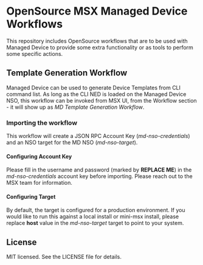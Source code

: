 # OpenSource MSX Managed Device Workflows
This repository includes OpenSource workflows that are to be used with Managed Device to provide some extra functionality or as tools to perform some specific actions.


## Template Generation Workflow
Managed Device can be used to generate Device Templates from CLI command list. As long as the CLI NED is loaded on the Managed Device NSO, this workflow can be invoked from MSX UI, from the Workflow section - it will show up as *MD Template Generation Workflow*.


### Importing the workflow
This workflow will create a JSON RPC Account Key (*md-nso-credentials*) and an NSO target for the MD NSO (*md-nso-target*).


#### Configuring Account Key
Please fill in the username and password (marked by **REPLACE ME**) in the *md-nso-credentials* account key before importing. Please reach out to the MSX team for information.


#### Configuring Target
By default, the target is configured for a production environment. If you would like to run this against a local install or mini-msx install, please replace **host**  value in the *md-nso-target* target to point to your system.


## License
MIT licensed. See the LICENSE file for details.
